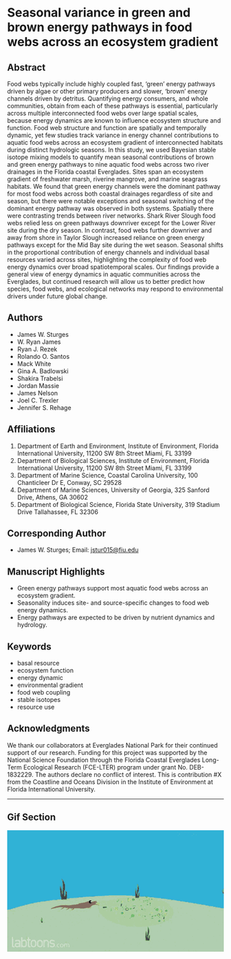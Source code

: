 # Seasonal variance in green and brown energy pathways in food webs across an ecosystem gradient

## Abstract
Food webs typically include highly coupled fast, ‘green’ energy pathways driven by algae or other primary producers and slower, ‘brown’ energy channels driven by detritus. Quantifying energy consumers, and whole communities, obtain from each of these pathways is essential, particularly across multiple interconnected food webs over large spatial scales, because energy dynamics are known to influence ecosystem structure and function. Food web structure and function are spatially and temporally dynamic, yet few studies track variance in energy channel contributions to aquatic food webs across an ecosystem gradient of interconnected habitats during distinct hydrologic seasons. In this study, we used Bayesian stable isotope mixing models to quantify mean seasonal contributions of brown and green energy pathways to nine aquatic food webs across two river drainages in the Florida coastal Everglades. Sites span an ecosystem gradient of freshwater marsh, riverine mangrove, and marine seagrass habitats. We found that green energy channels were the dominant pathway for most food webs across both coastal drainages regardless of site and season, but there were notable exceptions and seasonal switching of the dominant energy pathway was observed in both systems. Spatially there were contrasting trends between river networks. Shark River Slough food webs relied less on green pathways downriver except for the Lower River site during the dry season. In contrast, food webs further downriver and away from shore in Taylor Slough increased reliance on green energy pathways except for the Mid Bay site during the wet season. Seasonal shifts in the proportional contribution of energy channels and individual basal resources varied across sites, highlighting the complexity of food web energy dynamics over broad spatiotemporal scales. Our findings provide a general view of energy dynamics in aquatic communities across the Everglades, but continued research will allow us to better predict how species, food webs, and ecological networks may respond to environmental drivers under future global change.


## Authors

- James W. Sturges
- W. Ryan James
- Ryan J. Rezek
- Rolando O. Santos
- Mack White
- Gina A. Badlowski
- Shakira Trabelsi
- Jordan Massie
- James Nelson
- Joel C. Trexler
- Jennifer S. Rehage

## Affiliations

1. Department of Earth and Environment, Institute of Environment, Florida International University, 11200 SW 8th Street Miami, FL 33199
2. Department of Biological Sciences, Institute of Environment, Florida International University, 11200 SW 8th Street Miami, FL 33199
3. Department of Marine Science, Coastal Carolina University, 100 Chanticleer Dr E, Conway, SC 29528
4. Department of Marine Sciences, University of Georgia, 325 Sanford Drive, Athens, GA 30602
5. Department of Biological Science, Florida State University, 319 Stadium Drive Tallahassee, FL 32306

## Corresponding Author

- James W. Sturges; Email: [jstur015@fiu.edu](mailto:jstur015@fiu.edu)

## Manuscript Highlights

- Green energy pathways support most aquatic food webs across an ecosystem gradient.
- Seasonality induces site- and source-specific changes to food web energy dynamics.
- Energy pathways are expected to be driven by nutrient dynamics and hydrology.

## Keywords

- basal resource
- ecosystem function
- energy dynamic
- environmental gradient
- food web coupling
- stable isotopes
- resource use


## Acknowledgments

We thank our collaborators at Everglades National Park for their continued support of our research. Funding for this project was supported by the National Science Foundation through the Florida Coastal Everglades Long-Term Ecological Research (FCE-LTER) program under grant No. DEB-1832229. The authors declare no conflict of interest. This is contribution #X from the Coastline and Oceans Division in the Institute of Environment at Florida International University.

---

## Gif Section

![I claim no rights to the gif file posted](food-chain-ocean.gif)
